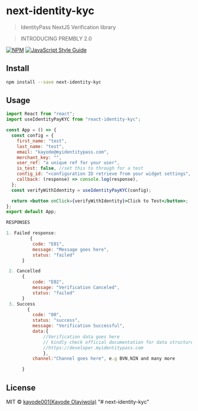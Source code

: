 # next-identity-kyc

> IdentityPass NextJS Verification library

> INTRODUCING PREMBLY 2.0

[![NPM](https://img.shields.io/npm/v/react-identity-kyc.svg)](https://www.npmjs.com/package/react-identity-kyc) [![JavaScript Style Guide](https://img.shields.io/badge/code_style-standard-brightgreen.svg)](https://standardjs.com)

## Install

```bash
npm install --save next-identity-kyc
```

## Usage

```jsx
import React from "react";
import useIdentityPayKYC from "react-identity-kyc";

const App = () => {
  const config = {
    first_name: "test",
    last_name: "test",
    email: "kayode@myidentitypass.com",
    merchant_key: "",
    user_ref: "a unique ref for your user",
    is_test: false, //set this to through for a test
    config_id: "<configuration ID retrieve from your widget settings", //optional
    callback: (response) => console.log(response),
  };
  const verifyWithIdentity = useIdentityPayKYC(config);

  return <button onClick={verifyWithIdentity}>Click to Test</button>;
};
export default App;
```

```jsx
RESPONSES

1. Failed response:
         {
          code: "E01",
          message: "Message goes here",
          status: "failed"
      }

 2. Cancelled
      {
          code: "E02",
          message: "Verification Canceled",
          status: "failed"
      }
 3. Success
        {
          code: "00",
          status: "success",
          message: "Verification Successful",
          data:{
              //Verification data goes here
              // kindly check official documentation for data structure for each channel
              //https://developer.myidentitypass.com
              },
          channel:"Channel goes here", e.g BVN,NIN and many more

      }
```

## License

MIT © [kayode001(Kayode Olayiwola)](https://github.com/kayode001)
"# next-identity-kyc"
